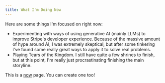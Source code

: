 ```yaml
---
title: What I'm Doing Now
---
```


Here are some things I'm focused on right now:

- Experimenting with ways of using generative AI (mainly LLMs) to improve Stripe's developer experience. Because of the massive amount of hype around AI, I was extremely skeptical, but after some tinkering I've found some really great ways to apply it to solve real problems.
- Playing Tears of the Kingdom. I still have quite a few shrines to finish, but at this point, I'm really just procrastinating finishing the main storyline.

This is a [now](https://nownownow.com/about) page. You can create one too!
